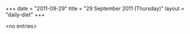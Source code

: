 +++
date = "2011-09-29"
title = "29 September 2011 (Thursday)"
layout = "daily-diet"
+++


\<no entries\>
